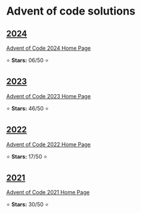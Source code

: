 # Advent of code solutions

## [2024](2024)

[Advent of Code 2024 Home Page](https://adventofcode.com/2024)

:star: **Stars:** 06/50 :star:

## [2023](2023)

[Advent of Code 2023 Home Page](https://adventofcode.com/2023)

:star: **Stars:** 46/50 :star:

## [2022](2022)

[Advent of Code 2022 Home Page](https://adventofcode.com/2022)

:star: **Stars:** 17/50 :star:

## [2021](2021)

[Advent of Code 2021 Home Page](https://adventofcode.com/2021)

:star: **Stars:** 30/50 :star:
